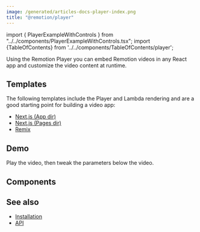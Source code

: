 ```yaml
---
image: /generated/articles-docs-player-index.png
title: "@remotion/player"
---
```


import { PlayerExampleWithControls } from "../../components/PlayerExampleWithControls.tsx";
import {TableOfContents} from '../../components/TableOfContents/player';

Using the Remotion Player you can embed Remotion videos in any React app and customize the video content at runtime.

## Templates

The following templates include the Player and Lambda rendering and are a good starting point for building a video app:

- [Next.js (App dir)](/templates/next)
- [Next.js (Pages dir)](/templates/next-pages-dir)
- [Remix](/templates/remix)

## Demo

Play the video, then tweak the parameters below the video.
<PlayerExampleWithControls />

## Components

<TableOfContents />

## See also

- [Installation](/docs/player/installation)
- [API](/docs/player/player)

